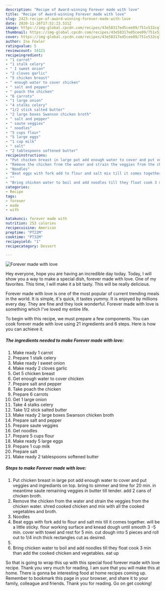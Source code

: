```yaml
---
description: "Recipe of Award-winning Forever made with love"
title: "Recipe of Award-winning Forever made with love"
slug: 2423-recipe-of-award-winning-forever-made-with-love
date: 2020-11-26T17:52:23.531Z
image: https://img-global.cpcdn.com/recipes/43e58317ed5cee09/751x532cq70/forever-made-with-love-recipe-main-photo.jpg
thumbnail: https://img-global.cpcdn.com/recipes/43e58317ed5cee09/751x532cq70/forever-made-with-love-recipe-main-photo.jpg
cover: https://img-global.cpcdn.com/recipes/43e58317ed5cee09/751x532cq70/forever-made-with-love-recipe-main-photo.jpg
author: Ina Fowler
ratingvalue: 5
reviewcount: 34121
recipeingredient:
- "1 carrot"
- "1 stalk celery"
- " I sweet onion"
- "2 cloves garlic"
- "5 chicken breast"
- " enough water to cover chicken"
- " salt and pepper"
- " poach the chicken"
- "6 carrots"
- "1 large onion"
- "4 stalks celery"
- "1/2 stick salted butter"
- "2 large boxes Swanson chicken broth"
- " salt and pepper"
- " saute veggies"
- " noodles"
- "5 cups flour"
- "5 large eggs"
- "1 cup milk"
- " salt"
- "2 tablespoons softened butter"
recipeinstructions:
- "Put chicken breast in large pot add enough water to cover and put veggies and ingrediants on top. bring to simmer and time for 20 min. in meantime saute remaining veggies in butter till tender. add 2 cans of chicken broth."
- "Remove the chicken from the water and strain the veggies from the chicken water. shred cooked chicken and mix with all the cooked vegetables and broth."
- "Noodles"
- "Beat eggs with fork add to flour and salt mix till it comes together. will be a little sticky. flour working surface and knead dough until smooth 3 -5 min. cover with towel and rest for 5 min. cut dough into 5 pieces and roll out to 1/4 inch thick rectangles cut as desired."
- ""
- "Bring chicken water to boil and add noodles till they float cook 3 min than add the cooked chicken and vegetables. eat up"
categories:
- Recipe
tags:
- forever
- made
- with

katakunci: forever made with 
nutrition: 253 calories
recipecuisine: American
preptime: "PT22M"
cooktime: "PT32M"
recipeyield: "1"
recipecategory: Dessert

---
```



![Forever made with love](https://img-global.cpcdn.com/recipes/43e58317ed5cee09/751x532cq70/forever-made-with-love-recipe-main-photo.jpg)

Hey everyone, hope you are having an incredible day today. Today, I will show you a way to make a special dish, forever made with love. One of my favorites. This time, I will make it a bit tasty. This will be really delicious.

Forever made with love is one of the most popular of current trending meals in the world. It is simple, it's quick, it tastes yummy. It is enjoyed by millions every day. They are fine and they look wonderful. Forever made with love is something which I've loved my entire life.




To begin with this recipe, we must prepare a few components. You can cook forever made with love using 21 ingredients and 6 steps. Here is how you can achieve it.

<!--inarticleads1-->

##### The ingredients needed to make Forever made with love:

1. Make ready 1 carrot
1. Prepare 1 stalk celery
1. Make ready  I sweet onion
1. Make ready 2 cloves garlic
1. Get 5 chicken breast
1. Get  enough water to cover chicken
1. Prepare  salt and pepper
1. Take  poach the chicken
1. Prepare 6 carrots
1. Get 1 large onion
1. Take 4 stalks celery
1. Take 1/2 stick salted butter
1. Make ready 2 large boxes Swanson chicken broth
1. Prepare  salt and pepper
1. Prepare  saute veggies
1. Get  noodles
1. Prepare 5 cups flour
1. Make ready 5 large eggs
1. Prepare 1 cup milk
1. Prepare  salt
1. Make ready 2 tablespoons softened butter




<!--inarticleads2-->

##### Steps to make Forever made with love:

1. Put chicken breast in large pot add enough water to cover and put veggies and ingrediants on top. bring to simmer and time for 20 min. in meantime saute remaining veggies in butter till tender. add 2 cans of chicken broth.
1. Remove the chicken from the water and strain the veggies from the chicken water. shred cooked chicken and mix with all the cooked vegetables and broth.
1. Noodles
1. Beat eggs with fork add to flour and salt mix till it comes together. will be a little sticky. flour working surface and knead dough until smooth 3 -5 min. cover with towel and rest for 5 min. cut dough into 5 pieces and roll out to 1/4 inch thick rectangles cut as desired.
1. 
1. Bring chicken water to boil and add noodles till they float cook 3 min than add the cooked chicken and vegetables. eat up




So that is going to wrap this up with this special food forever made with love recipe. Thank you very much for reading. I am sure that you will make this at home. There is gonna be interesting food at home recipes coming up. Remember to bookmark this page in your browser, and share it to your family, colleague and friends. Thank you for reading. Go on get cooking!
